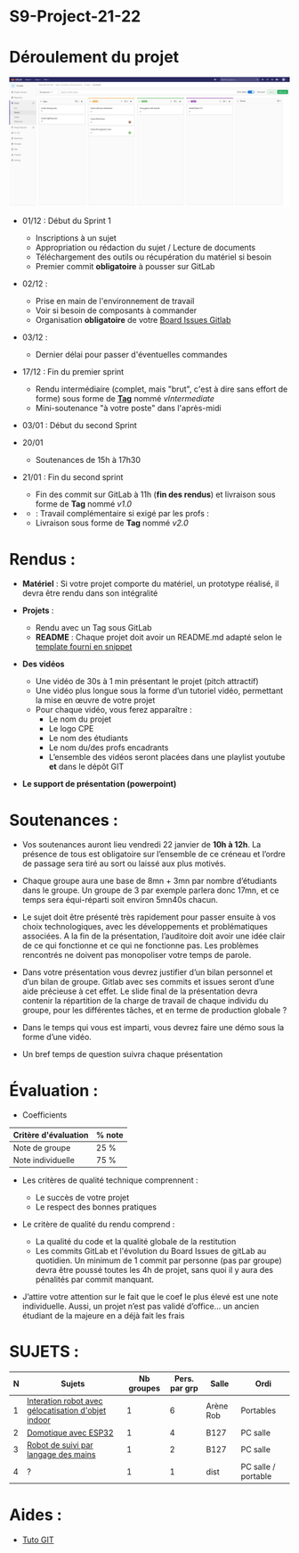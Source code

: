 # S9-Project-21-22

# Déroulement du projet

![GitLab Board](https://raw.githubusercontent.com/cpe-majeure-robotique/S9-Project-19-20/master/images/GitLab_Board.png)

- 01/12 : Début du Sprint 1
  - Inscriptions à un sujet
  - Appropriation ou rédaction du sujet / Lecture de documents
  - Téléchargement des outils ou récupération du matériel si besoin
  - Premier commit **obligatoire** à pousser sur GitLab

- 02/12 : 
  - Prise en main de l'environnement de travail
  - Voir si besoin de composants à commander
  - Organisation **obligatoire** de votre [Board Issues Gitlab](https://www.youtube.com/watch?v=CiolDtBIOA0)
  

- 03/12 :
  - Dernier délai pour passer d'éventuelles commandes

- 17/12 : Fin du premier sprint
  - Rendu intermédiaire (complet, mais "brut", c'est à dire sans effort de forme) sous forme de **[Tag](https://docs.gitlab.com/ee/university/training/topics/tags.html)** nommé *vIntermediate*
  - Mini-soutenance "à votre poste" dans l'après-midi

- 03/01 : Début du second Sprint

- 20/01
  -  Soutenances de 15h à 17h30  

- 21/01 : Fin du second sprint
  - Fin des commit sur GitLab à 11h (**fin des rendus**) et livraison sous forme de **Tag** nommé *v1.0*  


- + : Travail complémentaire si exigé par les profs :
  - Livraison sous forme de **Tag** nommé *v2.0*


# Rendus : 

- **Matériel** : Si votre projet comporte du matériel, un prototype réalisé, il devra être rendu dans son intégralité

- **Projets** :
  - Rendu avec un Tag sous GitLab
  - **README** : Chaque projet doit avoir un README.md adapté selon le [template fourni en snippet](https://gitlab.com/snippets/1917426)

- **Des vidéos**
  - Une vidéo de 30s à 1 min présentant le projet (pitch attractif)
  - Une vidéo plus longue sous la forme d’un tutoriel vidéo, permettant la mise en œuvre de votre projet
  - Pour chaque vidéo, vous ferez apparaître :
    - Le nom du projet
    - Le logo CPE
    - Le nom des étudiants
    - Le nom du/des profs encadrants
    - L’ensemble des vidéos seront placées dans une playlist youtube **et** dans le dépôt GIT

- **Le support de présentation (powerpoint)**

# Soutenances : 
 
- Vos soutenances auront lieu vendredi 22 janvier de **10h à 12h**. La présence de tous est obligatoire sur l’ensemble de ce créneau et l’ordre de passage sera tiré au sort ou laissé aux plus motivés. 

- Chaque groupe aura une base de 8mn + 3mn par nombre d’étudiants dans le groupe. Un groupe de 3 par exemple parlera donc 17mn, et ce temps sera équi-réparti soit environ 5mn40s chacun.

- Le sujet doit être présenté très rapidement pour passer ensuite à vos choix technologiques, avec les développements et problématiques associées. A la fin de la présentation, l’auditoire doit avoir une idée clair de ce qui fonctionne et ce qui ne fonctionne pas. Les problèmes rencontrés ne doivent pas monopoliser votre temps de parole.

- Dans votre présentation vous devrez justifier d’un bilan personnel et d’un bilan de groupe. Gitlab avec ses commits et issues seront d’une aide précieuse à cet effet. Le slide final de la présentation devra contenir la répartition de la charge de travail de chaque individu du groupe, pour les différentes tâches, et en terme de production globale ? 

- Dans le temps qui vous est imparti, vous devrez faire une démo sous la forme d’une vidéo. 

- Un bref temps de question suivra chaque présentation



# Évaluation : 

- Coefficients

| Critère d'évaluation                  | % note |
| ------------------------------------- | ------ |
| Note de groupe                        | 25 %   |
| Note individuelle                     | 75 %   |

- Les critères de qualité technique comprennent :
  - Le succès de votre projet
  - Le respect des bonnes pratiques

- Le critère de qualité du rendu comprend :

  - La qualité du code et la qualité globale de la restitution
  - Les commits GitLab et l'évolution du Board Issues de gitLab au quotidien. Un minimum de 1 commit par personne (pas par groupe) devra être poussé toutes les 4h de projet, sans quoi il y aura des pénalités par commit manquant.

- J’attire votre attention sur le fait que le coef le plus élevé est une note individuelle. Aussi, un projet n’est pas validé d’office… un ancien étudiant de la majeure en a déjà fait les frais

# SUJETS :

|N| Sujets                                                              | Nb groupes     | Pers. par grp |   Salle  |  Ordi  |
|-| ------------------------------------------------------------------- | -------------- | ------------- | -------- | ---------------- |
|1| [Interation robot avec gélocatisation d'objet indoor ](geoloc.md)   | 1              |  6            |   Arène Rob   |  Portables          |
|2| [Domotique avec ESP32](domotique.md)                                | 1              |  4            |   B127   |  PC salle       |
|3| [Robot de suivi par langage des mains](RobotFollowHands.md)         | 1              |  2            |   B127   |  PC salle |
|4| ?                                       | 1  |  1       |   dist   |  PC salle / portable |

# Aides :
- [Tuto GIT](https://www.youtube.com/watch?v=gp_k0UVOYMw)
